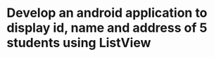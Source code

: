 <h1>Develop an android application to display id, name and address of 5 students using ListView</h1>
